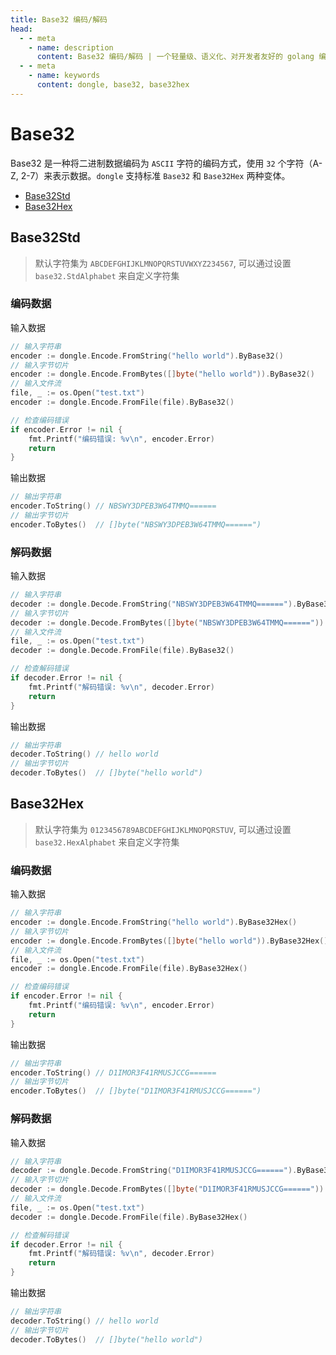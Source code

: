 ```yaml
---
title: Base32 编码/解码
head:
  - - meta
    - name: description
      content: Base32 编码/解码 | 一个轻量级、语义化、对开发者友好的 golang 编码&密码库
  - - meta
    - name: keywords
      content: dongle, base32, base32hex
---
```


# Base32

Base32 是一种将二进制数据编码为 `ASCII` 字符的编码方式，使用 `32` 个字符（A-Z, 2-7）来表示数据。`dongle` 支持标准 `Base32` 和 `Base32Hex` 两种变体。

- [Base32Std](#base32std)
- [Base32Hex](#base32hex)

## Base32Std
> 默认字符集为 `ABCDEFGHIJKLMNOPQRSTUVWXYZ234567`,
> 可以通过设置 `base32.StdAlphabet` 来自定义字符集

### 编码数据
输入数据

```go
// 输入字符串
encoder := dongle.Encode.FromString("hello world").ByBase32()
// 输入字节切片
encoder := dongle.Encode.FromBytes([]byte("hello world")).ByBase32()
// 输入文件流
file, _ := os.Open("test.txt")
encoder := dongle.Encode.FromFile(file).ByBase32()

// 检查编码错误
if encoder.Error != nil {
	fmt.Printf("编码错误: %v\n", encoder.Error)
	return
}
```

输出数据

```go
// 输出字符串
encoder.ToString() // NBSWY3DPEB3W64TMMQ======
// 输出字节切片
encoder.ToBytes()  // []byte("NBSWY3DPEB3W64TMMQ======")
```

### 解码数据
输入数据

```go
// 输入字符串
decoder := dongle.Decode.FromString("NBSWY3DPEB3W64TMMQ======").ByBase32()
// 输入字节切片
decoder := dongle.Decode.FromBytes([]byte("NBSWY3DPEB3W64TMMQ======")).ByBase32()
// 输入文件流
file, _ := os.Open("test.txt")
decoder := dongle.Decode.FromFile(file).ByBase32()

// 检查解码错误
if decoder.Error != nil {
	fmt.Printf("解码错误: %v\n", decoder.Error)
	return
}
```

输出数据

```go
// 输出字符串
decoder.ToString() // hello world
// 输出字节切片
decoder.ToBytes()  // []byte("hello world")
```

## Base32Hex

> 默认字符集为 `0123456789ABCDEFGHIJKLMNOPQRSTUV`,
> 可以通过设置 `base32.HexAlphabet` 来自定义字符集

### 编码数据
输入数据

```go
// 输入字符串
encoder := dongle.Encode.FromString("hello world").ByBase32Hex()
// 输入字节切片
encoder := dongle.Encode.FromBytes([]byte("hello world")).ByBase32Hex()
// 输入文件流
file, _ := os.Open("test.txt")
encoder := dongle.Encode.FromFile(file).ByBase32Hex()

// 检查编码错误
if encoder.Error != nil {
	fmt.Printf("编码错误: %v\n", encoder.Error)
	return
}
```

输出数据

```go
// 输出字符串
encoder.ToString() // D1IMOR3F41RMUSJCCG======
// 输出字节切片
encoder.ToBytes()  // []byte("D1IMOR3F41RMUSJCCG======")
```

### 解码数据
输入数据

```go
// 输入字符串
decoder := dongle.Decode.FromString("D1IMOR3F41RMUSJCCG======").ByBase32Hex()
// 输入字节切片
decoder := dongle.Decode.FromBytes([]byte("D1IMOR3F41RMUSJCCG======")).ByBase32Hex()
// 输入文件流
file, _ := os.Open("test.txt")
decoder := dongle.Decode.FromFile(file).ByBase32Hex()

// 检查解码错误
if decoder.Error != nil {
	fmt.Printf("解码错误: %v\n", decoder.Error)
	return
}
```

输出数据

```go
// 输出字符串
decoder.ToString() // hello world
// 输出字节切片
decoder.ToBytes()  // []byte("hello world")
```


